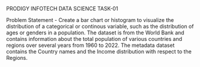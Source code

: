 PRODIGY INFOTECH DATA SCIENCE TASK-01

Problem Statement - Create a bar chart or histogram to visualize the distribution of a categorical or continous variable, such as the distribution of ages or genders in a population. The dataset is from the World Bank and contains information about the total population of various countries and regions over several years from 1960 to 2022. The metadata dataset contains the Country names and the Income distribution with respect to the Regions.
